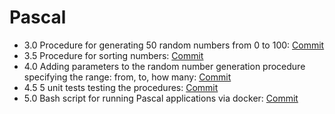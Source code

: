 # Pascal

- 3.0 Procedure for generating 50 random numbers from 0 to 100: [Commit](https://github.com/viashchuk/projektowanie-obiektowe/commit/792401c835bc674bc7cea21a0d3c29876949b5fc)
- 3.5 Procedure for sorting numbers: [Commit](https://github.com/viashchuk/projektowanie-obiektowe/commit/20052d7d5e7a6f01d1051f0f7cd00026d8545121)
- 4.0 Adding parameters to the random number generation procedure specifying the range: from, to, how many: [Commit](https://github.com/viashchuk/projektowanie-obiektowe/commit/032264f538d75a9c131166d9418f4c001d39a1f1)
- 4.5 5 unit tests testing the procedures: [Commit](https://github.com/viashchuk/projektowanie-obiektowe/commit/3f76ed75be7b1542c29550c7c0f7aab10a7ab2a2)
- 5.0 Bash script for running Pascal applications via docker: [Commit](https://github.com/viashchuk/projektowanie-obiektowe/commit/c498a267fad38d2a66810f3c8ecd23e2d08d4298)